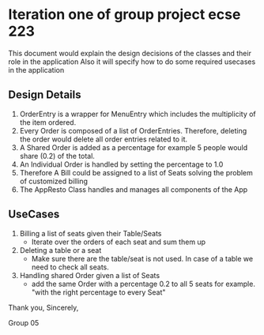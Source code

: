 # Iteration one of group project ecse 223

This document would explain the design decisions of the classes and their role in the application
Also it will specify how to do some required usecases in the application


## Design Details
1. OrderEntry is a wrapper for MenuEntry which includes the multiplicity of the item ordered.
2. Every Order is composed of a list of OrderEntries. Therefore, deleting the order would delete all order entries related to it.
3. A Shared Order is added as a percentage for example 5 people would share (0.2) of the total.
4. An Individual Order is handled by setting the percentage to 1.0
5. Therefore A Bill could be assigned to a list of Seats solving the problem of customized billing 
6. The AppResto Class handles and manages all components of the App

## UseCases
1. Billing a list of seats given their Table/Seats
	* Iterate over the orders of each seat and sum them up
2. Deleting a table or a seat
	* Make sure there are the table/seat is not used. In case of a table we need to check all seats.
3. Handling shared Order given a list of Seats 
	* add the same Order with a percentage 0.2 to all 5 seats for example.  "with the right percentage to every Seat"

Thank you,
Sincerely,

Group 05